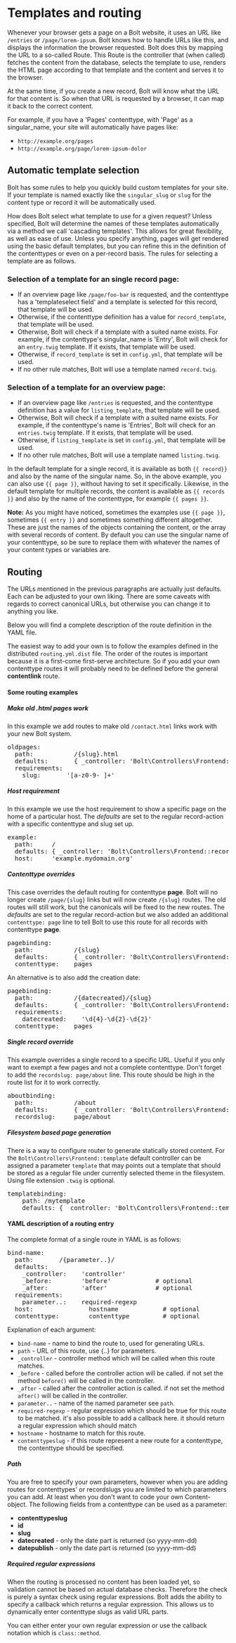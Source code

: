 Templates and routing
=====================

Whenever your browser gets a page on a Bolt website, it uses an URL like
`/entries` or `/page/lorem-ipsum`. Bolt knows how to handle URLs like this, and
displays the information the browser requested. Bolt does this by mapping the
URL to a so-called Route. This Route is the controller that (when called)
fetches the content from the database, selects the template to use, renders the
HTML page according to that template and the content and serves it to the
browser.

At the same time, if you create a new record, Bolt will know what the URL for
that content is. So when that URL is requested by a browser, it can map it back
to the correct content.

For example, if you have a 'Pages' contenttype, with 'Page' as a singular_name,
your site will automatically have pages like:

  - `http://example.org/pages`
  - `http://example.org/page/lorem-ipsum-dolor`


Automatic template selection
----------------------------

Bolt has some rules to help you quickly build custom templates for your site.
If your template is named exactly like the `singular_slug` or `slug` for the
content type or record it will be automatically used.

How does Bolt select what template to use for a given request? Unless specified,
Bolt will determine the names of these templates automatically via a method we
call 'cascading templates'. This allows for great flexibility, as well as ease
of use. Unless you specify anything, pages will get rendered using the basic
default templates, but you can refine this in the definition of the contenttypes
or even on a per-record basis. The rules for selecting a template are as
follows.

### Selection of a template for an single record page:

  - If an overview page like `/page/foo-bar` is requested, and the contenttype
    has a 'templateselect field' and a template is selected for this record,
    that template will be used.
  - Otherwise, if the contenttype definition has a value for `record_template`,
    that template will be used.
  - Otherwise, Bolt will check if a template with a suited name exists. For
    example, if the contenttype's singular_name is 'Entry', Bolt will check for
    an `entry.twig` template. If it exists, that template will be used.
  - Otherwise, if `record_template` is set in `config.yml`, that template will
    be used.
  - If no other rule matches, Bolt will use a template named `record.twig`.

### Selection of a template for an overview page:

  - If an overview page like `/entries` is requested, and the contenttype
    definition has a value for `listing_template`, that template will be used.
  - Otherwise, Bolt will check if a template with a suited name exists. For
    example, if the contenttype's name is 'Entries', Bolt will check for an
    `entries.twig` template. If it exists, that template will be used.
  - Otherwise, if `listing_template` is set in `config.yml`, that template will
    be used.
  - If no other rule matches, Bolt will use a template named `listing.twig`.

In the default template for a single record, it is available as both `{{ record}}`
and also by the name of the singular name. So, in the above example, you can
also use `{{ page }}`, without having to set it specifically. Likewise, in the
default template for multiple records, the content is available as `{{ records }}`
and also by the name of the contenttype, for example `{{ pages }}`.

<p class="note"><strong>Note:</strong> As you might have noticed, sometimes the
examples use <code>{{ page }}</code>, sometimes <code>{{ entry }}</code> and
sometimes something different altogether. These are just the names of the
objects containing the content, or the array with several records of content. By
default you can use the singular name of your contenttype, so be sure to replace
them with whatever the names of your content types or variables are.</p>


Routing
-------

The URLs mentioned in the previous paragraphs are actually just defaults. Each
can be adjusted to your own liking. There are some caveats with regards to
correct canonical URLs, but otherwise you can change it to anything you like.

Below you will find a complete description of the route definition in the YAML
file.

The easiest way to add your own is to follow the examples defined in the
distributed `routing.yml.dist` file. The order of the routes is important
because it is a first-come first-serve architecture. So if you add your own
contenttype routes it will probably need to be defined before the general
**contentlink** route.

#### Some routing examples


##### Make old .html pages work

In this example we add routes to make old `/contact.html` links work with your
new Bolt system.

<pre class="brush: plain">
oldpages:
  path:           /{slug}.html
  defaults:       { _controller: 'Bolt\Controllers\Frontend::record', 'contenttypeslug': 'page' }
  requirements:
    slug:       '[a-z0-9-_]+'
</pre>


##### Host requirement

In this example we use the host requirement to show a specific page on the home
of a particular host. The _defaults_ are set to the regular record-action with a
specific contenttype and slug set up.

<pre class="brush: plain">
example:
  path:     /
  defaults: { _controller: 'Bolt\Controllers\Frontend::record', 'contenttypeslug': 'page', 'slug': 'example' }
  host:     'example.mydomain.org'
</pre>


##### Contenttype overrides

This case overrides the default routing for contenttype **page**. Bolt will no
longer create `/page/{slug}` links but will now create `/{slug}` routes. The old
routes will still work, but the canonicals will be fixed to the new routes. The
_defaults_ are set to the regular record-action but we also added an additional
`contenttype: page` line to tell Bolt to use this route for all records with
contenttype **page**.

<pre class="brush: plain">
pagebinding:
  path:           /{slug}
  defaults:       { _controller: 'Bolt\Controllers\Frontend::record', 'contenttypeslug': 'page' }
  contenttype:    pages
</pre>

An alternative is to also add the creation date:

<pre class="brush: plain">
pagebinding:
  path:           /{datecreated}/{slug}
  defaults:       { _controller: 'Bolt\Controllers\Frontend::record', 'contenttypeslug': 'page' }
  requirements:
    datecreated:    '\d{4}-\d{2}-\d{2}'
  contenttype:    pages
</pre>


##### Single record override

This example overrides a single record to a specific URL. Useful if you only
want to exempt a few pages and not a complete contenttype. Don't forget to add
the `recordslug: page/about` line. This route should be high in the route list
for it to work correctly.

<pre class="brush: plain">
aboutbinding:
  path:           /about
  defaults:       { _controller: 'Bolt\Controllers\Frontend::record', 'contenttypeslug': 'page', 'slug': 'about' }
  recordslug:     page/about
</pre>


##### Filesystem based page generation

There is a way to configure router to generate statically stored content.
For the `Bolt\Controllers\Frontend::template` default controller can be
assigned a parameter `template` that may points out a template that
should be stored as a regular file under currently selected theme in the
filesystem. Using file extension `.twig` is optional.

<pre class="brush: plain">
templatebinding:
  	path: /mytemplate
  	defaults: { _controller: 'Bolt\Controllers\Frontend::template', template: 'mytemplate' }
</pre>


#### YAML description of a routing entry

The complete format of a single route in YAML is as follows:

<pre class="brush: plain">
bind-name:
  path:       /{parameter..}/
  defaults:
    _controller:    'controller'
    _before:        'before'            # optional
    _after:         'after'             # optional
  requirements:
    parameter..:    required-regexp
  host:               hostname            # optional
  contenttype:        contenttype         # optional
</pre>


Explanation of each argument:

  - `bind-name` - name to bind the route to, used for generating URLs.
  - `path` - URL of this route, use {..} for parameters.
  - `_controller` - controller method which will be called when this route
    matches.
  - `_before` - called before the controller action will be called. if not set
    the method `before()` will be called in the controller.
  - `_after` - called after the controller action is called. if not set the
    method `after()` will be called in the controller.
  - `parameter..` - name of the named parameter see `path`.
  - `required-regexp` - regular expression which should be true for this route
    to be matched. it's also possible to add a callback here. it should return a
    regular expression which should match
  - `hostname` - hostname to match for this route.
  - `contenttypeslug` - if this route represent a new route for a contenttype,
    the contenttype should be specified.

##### Path

You are free to specify your own parameters, however when you are adding routes
for contenttypes' or recordslugs you are limited to which parameters you can
add. At least when you don't want to code your own Content-object. The following
fields from a contenttype can be used as a parameter:

  - **contenttypeslug**
  - **id**
  - **slug**
  - **datecreated** - only the date part is returned (so yyyy-mm-dd)
  - **datepublish** - only the date part is returned (so yyyy-mm-dd)

##### Required regular expressions

When the routing is processed no content has been loaded yet, so validation
cannot be based on actual database checks. Therefore the check is purely a
syntax check using regular expressions. Bolt adds the ability to specify a
callback which returns a regular expression. This allows us to dynamically enter
contenttype slugs as valid URL parts.

You can either enter your own regular expression or use the callback notation
which is `class::method`.
